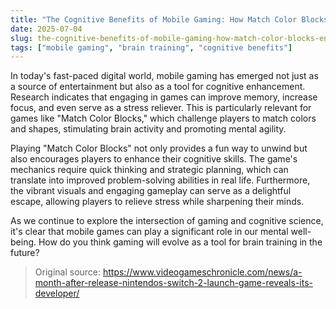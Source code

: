 ```yaml
---
title: "The Cognitive Benefits of Mobile Gaming: How Match Color Blocks Enhances Your Mind"
date: 2025-07-04
slug: the-cognitive-benefits-of-mobile-gaming-how-match-color-blocks-enhances-your-mind
tags: ["mobile gaming", "brain training", "cognitive benefits"]
---
```


In today's fast-paced digital world, mobile gaming has emerged not just as a source of entertainment but also as a tool for cognitive enhancement. Research indicates that engaging in games can improve memory, increase focus, and even serve as a stress reliever. This is particularly relevant for games like "Match Color Blocks," which challenge players to match colors and shapes, stimulating brain activity and promoting mental agility.

Playing "Match Color Blocks" not only provides a fun way to unwind but also encourages players to enhance their cognitive skills. The game's mechanics require quick thinking and strategic planning, which can translate into improved problem-solving abilities in real life. Furthermore, the vibrant visuals and engaging gameplay can serve as a delightful escape, allowing players to relieve stress while sharpening their minds.

As we continue to explore the intersection of gaming and cognitive science, it's clear that mobile games can play a significant role in our mental well-being. How do you think gaming will evolve as a tool for brain training in the future?
> Original source: https://www.videogameschronicle.com/news/a-month-after-release-nintendos-switch-2-launch-game-reveals-its-developer/